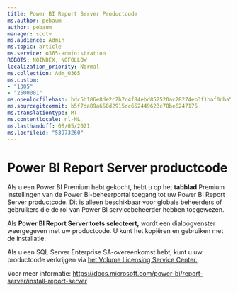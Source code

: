 ```yaml
---
title: Power BI Report Server Productcode
ms.author: pebaum
author: pebaum
manager: scotv
ms.audience: Admin
ms.topic: article
ms.service: o365-administration
ROBOTS: NOINDEX, NOFOLLOW
localization_priority: Normal
ms.collection: Adm_O365
ms.custom:
- "1305"
- "2500001"
ms.openlocfilehash: bdc5b186e8de2c2b7c4f84ebd852520ac28274eb3f1baf0dba568cdb6d10e579
ms.sourcegitcommit: b5f7da89a650d2915dc652449623c78be6247175
ms.translationtype: MT
ms.contentlocale: nl-NL
ms.lasthandoff: 08/05/2021
ms.locfileid: "53973260"
---
```

# <a name="power-bi-report-server-product-key"></a>Power BI Report Server productcode

Als u een Power BI Premium hebt gekocht, hebt u op het **tabblad** Premium instellingen van de Power BI-beheerportal toegang tot uw Power BI Report Server productcode. Dit is alleen beschikbaar voor globale beheerders of gebruikers die de rol van Power BI servicebeheerder hebben toegewezen.

Als **Power BI Report Server toets selecteert,** wordt een dialoogvenster weergegeven met uw productcode. U kunt het kopiëren en gebruiken met de installatie.

Als u een SQL Server Enterprise SA-overeenkomst hebt, kunt u uw productcode verkrijgen via [het Volume Licensing Service Center.](https://www.microsoft.com/Licensing/servicecenter/)

Voor meer informatie: https://docs.microsoft.com/power-bi/report-server/install-report-server
